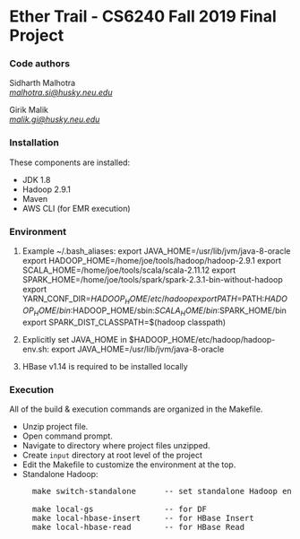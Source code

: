# Ether Trail - CS6240 Fall 2019 Final Project

### Code authors
Sidharth Malhotra <br/>
<i>malhotra.si@husky.neu.edu</i>

Girik Malik <br/>
<i>malik.gi@husky.neu.edu</i>

### Installation
These components are installed:
- JDK 1.8
- Hadoop 2.9.1
- Maven
- AWS CLI (for EMR execution)

### Environment
1) Example ~/.bash_aliases:
export JAVA_HOME=/usr/lib/jvm/java-8-oracle
export HADOOP_HOME=/home/joe/tools/hadoop/hadoop-2.9.1
export SCALA_HOME=/home/joe/tools/scala/scala-2.11.12
export SPARK_HOME=/home/joe/tools/spark/spark-2.3.1-bin-without-hadoop
export YARN_CONF_DIR=$HADOOP_HOME/etc/hadoop
export PATH=$PATH:$HADOOP_HOME/bin:$HADOOP_HOME/sbin:$SCALA_HOME/bin:$SPARK_HOME/bin
export SPARK_DIST_CLASSPATH=$(hadoop classpath)

2) Explicitly set JAVA_HOME in $HADOOP_HOME/etc/hadoop/hadoop-env.sh:
export JAVA_HOME=/usr/lib/jvm/java-8-oracle

3) HBase v1.14 is required to be installed locally

### Execution
All of the build & execution commands are organized in the Makefile.
- Unzip project file.
- Open command prompt.
- Navigate to directory where project files unzipped.
- Create `input` directory at root level of the project 
- Edit the Makefile to customize the environment at the top.
- Standalone Hadoop: <br/>
	<pre>
    make switch-standalone   	-- set standalone Hadoop environment (execute once)<br/>
    make local-gs               -- for DF
    make local-hbase-insert     -- for HBase Insert
    make local-hbase-read       -- for HBase Read
	</pre>

